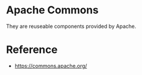 # Apache Commons

They are reuseable components provided by Apache.

# Reference
* https://commons.apache.org/